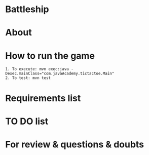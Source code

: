 # Battleship

# About


# How to run the game
    1. To execute: mvn exec:java -Dexec.mainClass="com.javaAcademy.tictactoe.Main"
    2. To test: mvn test 

# Requirements list


# TO DO list

	

# For review & questions & doubts


